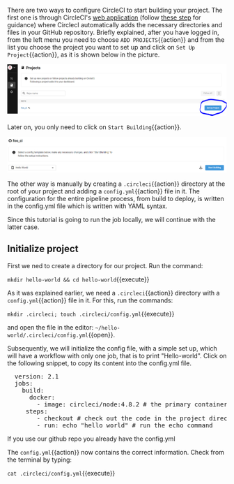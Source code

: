 There are two ways to configure CircleCI to start building your project. The first one is through CircleCI's [web application](https://circleci.com/dashboard) (follow [these step](https://circleci.com/docs/2.0/getting-started/#section=getting-started) for guidance) where CirclecI automatically adds the necessary directories and files in your GitHub repository. Briefly explained, after you have logged in, from the left menu you need to choose `ADD PROJECTS`{{action}} and from the list you choose the project you want to set up and click on `Set Up Project`{{action}}, as it is shown below in the picture.

![ConnectCircleCiToRepo](https://github.com/GiorgosTagkoulis/katacoda-scenarios/raw/master/CircleCI_CLI_Tutorial/assets/CircleCIConnectToRepo.png)

Later on, you only need to click on `Start Building`{{action}}.

![ConnectCircleCiToRepo](https://github.com/GiorgosTagkoulis/katacoda-scenarios/raw/master/CircleCI_CLI_Tutorial/assets/StartBuilding.PNG)

The other way is manually by creating a `.circleci`{{action}} directory at the root of your project and adding a `config.yml`{{action}} file in it. The configuration for the entire pipeline process, from build to deploy, is written in the config.yml file which is written with YAML syntax.

Since this tutorial is going to run the job locally, we will continue with the latter case.

## Initialize project

First we ned to create a directory for our project. Run the command:

`mkdir hello-world && cd hello-world`{{execute}}
 
As it was explained earlier, we need a `.circleci`{{action}} directory with a `config.yml`{{action}} file in it. For this, run the commands:

`mkdir .circleci; touch .circleci/config.yml`{{execute}}

and open the file in the editor: `~/hello-world/.circleci/config.yml`{{open}}.

Subsequently, we will initialize the config file, with a simple set up, which will have a workflow with only one job, that is to print "Hello-world". Click on the following snippet, to copy its content into the config.yml file.

<pre class="file" data-filename="./hello-world/.circleci/config.yml" data-target="replace">
  version: 2.1
  jobs:
    build:
      docker: 
        - image: circleci/node:4.8.2 # the primary container, where your job's commands are run
     steps:
        - checkout # check out the code in the project directory
        - run: echo "hello world" # run the echo command
</pre>


If you use our github repo you already have the config.yml

The `config.yml`{{action}} now contains the correct information. Check from the terminal by typing:

`cat .circleci/config.yml`{{execute}}
